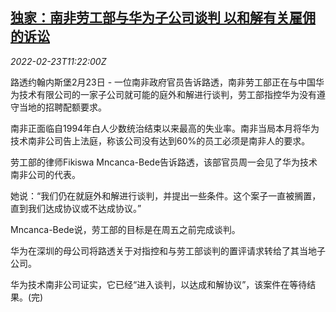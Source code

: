<!--1645615863000-->
[独家：南非劳工部与华为子公司谈判 以和解有关雇佣的诉讼](https://cn.reuters.com/article/south-africa-labor-huawei-talk-0223-idCNKBS2KS0UT)
------

<div><i>2022-02-23T11:22:00Z</i></div><p>路透约翰内斯堡2月23日 - 一位南非政府官员告诉路透，南非劳工部正在与中国华为技术有限公司的一家子公司就可能的庭外和解进行谈判，劳工部指控华为没有遵守当地的招聘配额要求。</p><p>南非正面临自1994年白人少数统治结束以来最高的失业率。南非当局本月将华为技术南非公司告上法庭，称该公司没有达到60%的员工必须是南非人的要求。</p><p>劳工部的律师Fikiswa Mncanca-Bede告诉路透，该部官员周一会见了华为技术南非公司的代表。</p><p>她说：“我们仍在就庭外和解进行谈判，并提出一些条件。这个案子一直被搁置，直到我们达成协议或不达成协议。”</p><p>Mncanca-Bede说，劳工部的目标是在周五之前完成谈判。</p><p>华为在深圳的母公司将路透关于对指控和与劳工部谈判的置评请求转给了其当地子公司。</p><p>华为技术南非公司证实，它已经“进入谈判，以达成和解协议”，该案件在等待结果。(完)</p>
